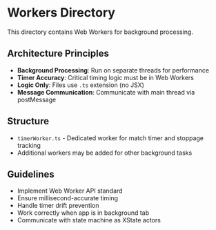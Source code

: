 # Workers Directory

This directory contains Web Workers for background processing.

## Architecture Principles

- **Background Processing**: Run on separate threads for performance
- **Timer Accuracy**: Critical timing logic must be in Web Workers
- **Logic Only**: Files use `.ts` extension (no JSX)
- **Message Communication**: Communicate with main thread via postMessage

## Structure

- `timerWorker.ts` - Dedicated worker for match timer and stoppage tracking
- Additional workers may be added for other background tasks

## Guidelines

- Implement Web Worker API standard
- Ensure millisecond-accurate timing
- Handle timer drift prevention
- Work correctly when app is in background tab
- Communicate with state machine as XState actors